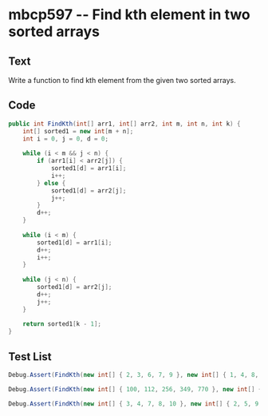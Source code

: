 # mbcp597 -- Find kth element in two sorted arrays

## Text

Write a function to find kth element from the given two sorted arrays.

## Code

```csharp
public int FindKth(int[] arr1, int[] arr2, int m, int n, int k) {
    int[] sorted1 = new int[m + n];
    int i = 0, j = 0, d = 0;
    
    while (i < m && j < n) {
        if (arr1[i] < arr2[j]) {
            sorted1[d] = arr1[i];
            i++;
        } else {
            sorted1[d] = arr2[j];
            j++;
        }
        d++;
    }
    
    while (i < m) {
        sorted1[d] = arr1[i];
        d++;
        i++;
    }
    
    while (j < n) {
        sorted1[d] = arr2[j];
        d++;
        j++;
    }
    
    return sorted1[k - 1];
}
```

## Test List

```csharp
Debug.Assert(FindKth(new int[] { 2, 3, 6, 7, 9 }, new int[] { 1, 4, 8, 10 }, 5, 4, 5) == 6);
```

```csharp
Debug.Assert(FindKth(new int[] { 100, 112, 256, 349, 770 }, new int[] { 72, 86, 113, 119, 265, 445, 892 }, 5, 7, 7) == 256);
```

```csharp
Debug.Assert(FindKth(new int[] { 3, 4, 7, 8, 10 }, new int[] { 2, 5, 9, 11 }, 5, 4, 6) == 8);
```

